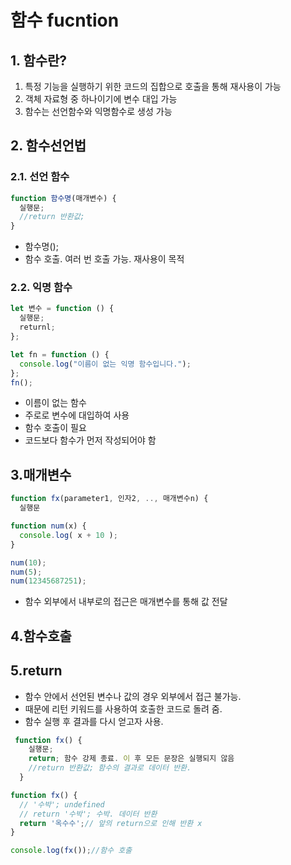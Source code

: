 # 함수 fucntion

## 1. 함수란?

1. 특정 기능을 실행하기 위한 코드의 집합으로 호출을 통해 재사용이 가능
2. 객체 자료형 중 하나이기에 변수 대입 가능
3. 함수는 선언함수와 익명함수로 생성 가능

## 2. 함수선언법

### 2.1. 선언 함수

```js
function 함수명(매개변수) {
  실행문;
  //return 반환값;
}
```

- 함수명();
- 함수 호출. 여러 번 호출 가능. 재사용이 목적

### 2.2. 익명 함수

```js
let 변수 = function () {
  실행문;
  returnl;
};

let fn = function () {
  console.log("이름이 없는 익명 함수입니다.");
};
fn();
```

- 이름이 없는 함수
- 주로로 변수에 대입하여 사용
- 함수 호출이 필요
- 코드보다 함수가 먼저 작성되어야 함

## 3.매개변수

```js
function fx(parameter1, 인자2, .., 매개변수n) {
  실행문

function num(x) {
  console.log( x + 10 );
}

num(10);
num(5);
num(12345687251);
```

- 함수 외부에서 내부로의 접근은 매개변수를 통해 값 전달

## 4.함수호출

## 5.return

- 함수 안에서 선언된 변수나 값의 경우 외부에서 접근 불가능.
- 때문에 리턴 키워드를 사용하여 호출한 코드로 돌려 줌.
- 함수 실행 후 결과를 다시 얻고자 사용.

```js
 function fx() {
    실행문;
    return; 함수 강제 종료. 이 후 모든 문장은 실행되지 않음
    //return 반환값; 함수의 결과로 데이터 반환.
  }

function fx() {
  // '수박'; undefined
  // return '수박'; 수박. 데이터 반환
  return '옥수수';// 앞의 return으로 인해 반환 x
}

console.log(fx());//함수 호출
```

